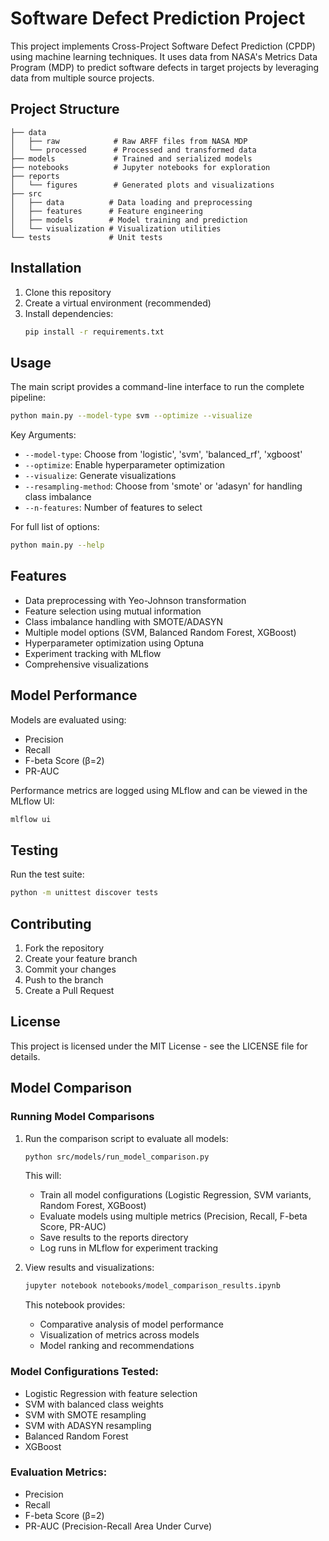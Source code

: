 # Software Defect Prediction Project

This project implements Cross-Project Software Defect Prediction (CPDP) using machine learning techniques. It uses data from NASA's Metrics Data Program (MDP) to predict software defects in target projects by leveraging data from multiple source projects.

## Project Structure

```
├── data
│   ├── raw            # Raw ARFF files from NASA MDP
│   └── processed      # Processed and transformed data
├── models             # Trained and serialized models
├── notebooks          # Jupyter notebooks for exploration
├── reports
│   └── figures        # Generated plots and visualizations
├── src               
│   ├── data          # Data loading and preprocessing
│   ├── features      # Feature engineering
│   ├── models        # Model training and prediction
│   └── visualization # Visualization utilities
└── tests             # Unit tests
```

## Installation

1. Clone this repository
2. Create a virtual environment (recommended)
3. Install dependencies:
   ```bash
   pip install -r requirements.txt
   ```

## Usage

The main script provides a command-line interface to run the complete pipeline:

```bash
python main.py --model-type svm --optimize --visualize
```

Key Arguments:
- `--model-type`: Choose from 'logistic', 'svm', 'balanced_rf', 'xgboost'
- `--optimize`: Enable hyperparameter optimization
- `--visualize`: Generate visualizations
- `--resampling-method`: Choose from 'smote' or 'adasyn' for handling class imbalance
- `--n-features`: Number of features to select

For full list of options:
```bash
python main.py --help
```

## Features

- Data preprocessing with Yeo-Johnson transformation
- Feature selection using mutual information
- Class imbalance handling with SMOTE/ADASYN
- Multiple model options (SVM, Balanced Random Forest, XGBoost)
- Hyperparameter optimization using Optuna
- Experiment tracking with MLflow
- Comprehensive visualizations

## Model Performance

Models are evaluated using:
- Precision
- Recall
- F-beta Score (β=2)
- PR-AUC

Performance metrics are logged using MLflow and can be viewed in the MLflow UI:
```bash
mlflow ui
```

## Testing

Run the test suite:
```bash
python -m unittest discover tests
```

## Contributing

1. Fork the repository
2. Create your feature branch
3. Commit your changes
4. Push to the branch
5. Create a Pull Request

## License

This project is licensed under the MIT License - see the LICENSE file for details.

## Model Comparison

### Running Model Comparisons

1. Run the comparison script to evaluate all models:
   ```bash
   python src/models/run_model_comparison.py
   ```
   This will:
   - Train all model configurations (Logistic Regression, SVM variants, Random Forest, XGBoost)
   - Evaluate models using multiple metrics (Precision, Recall, F-beta Score, PR-AUC)
   - Save results to the reports directory
   - Log runs in MLflow for experiment tracking

2. View results and visualizations:
   ```bash
   jupyter notebook notebooks/model_comparison_results.ipynb
   ```
   This notebook provides:
   - Comparative analysis of model performance
   - Visualization of metrics across models
   - Model ranking and recommendations

### Model Configurations Tested:
- Logistic Regression with feature selection
- SVM with balanced class weights
- SVM with SMOTE resampling
- SVM with ADASYN resampling
- Balanced Random Forest
- XGBoost

### Evaluation Metrics:
- Precision
- Recall
- F-beta Score (β=2)
- PR-AUC (Precision-Recall Area Under Curve)